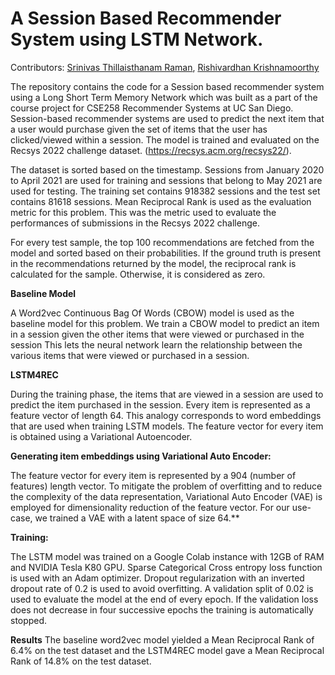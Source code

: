 
# A Session Based Recommender System using LSTM Network.

Contributors: [Srinivas Thillaisthanam Raman](https://www.linkedin.com/in/srinivas-thillaisthanam-raman-6908b0a2/), [Rishivardhan Krishnamoorthy](https://www.linkedin.com/in/rishi-vardhan/) 

The repository contains the code for a Session based recommender system using a Long Short Term Memory Network which was built as a part of the course project for CSE258 Recommender Systems at UC San Diego.
Session-based recommender systems are used to predict the next item that a user would purchase given the set of items that the user has clicked/viewed
within a session. The model is trained and evaluated on the Recsys 2022 challenge dataset. (https://recsys.acm.org/recsys22/).

The dataset is sorted based on the timestamp. Sessions from January 2020 to April 2021 are used for training and sessions that belong to May 2021 are used for testing. 
The training set contains 918382 sessions and the test set contains 81618 sessions. 
Mean Reciprocal Rank is used as the evaluation metric for this problem. This was the metric used to evaluate the performances of submissions in the Recsys 2022 challenge. 

For every test sample, the top 100 recommendations are fetched from the model and sorted based on their probabilities. 
If the ground truth is present in the recommendations returned by the model, the reciprocal rank is calculated for the sample. Otherwise, it is considered as zero.


**Baseline Model**

A Word2vec Continuous Bag Of Words (CBOW) model is used as the baseline model for this problem. We train a CBOW model to predict an item in a session given the other items that were viewed or purchased in the session This lets the neural network learn the relationship between the various items that were viewed or purchased in a session.

**LSTM4REC**

During the training phase, the items that are viewed in a session are used to predict the item purchased in the session. Every item is represented as a feature vector of length 64. This analogy corresponds to word embeddings that are used when training LSTM models. The feature vector for every item is obtained using a Variational Autoencoder.

**Generating item embeddings using Variational Auto Encoder:**

  The feature vector for every item is represented by a 904 (number of features) length vector. To mitigate the problem of overfitting and to reduce the complexity of the data representation, Variational Auto Encoder (VAE) is employed for dimensionality reduction of the feature vector. For our use-case, we trained a VAE with a latent space of size 64.**


**Training:**

The LSTM model was trained on a Google Colab instance with 12GB of RAM and NVIDIA Tesla K80 GPU. Sparse Categorical Cross entropy loss function is used with an Adam optimizer. Dropout regularization with an inverted dropout rate of 0.2 is used to avoid overfitting. A validation split of 0.02 is used to evaluate the model at the end of every epoch. If the validation loss does not decrease in four successive epochs the training is automatically stopped.

**Results**
The baseline word2vec model yielded a Mean Reciprocal Rank of 6.4% on the test dataset and the LSTM4REC model gave a Mean Reciprocal Rank of 14.8% on the test dataset.





